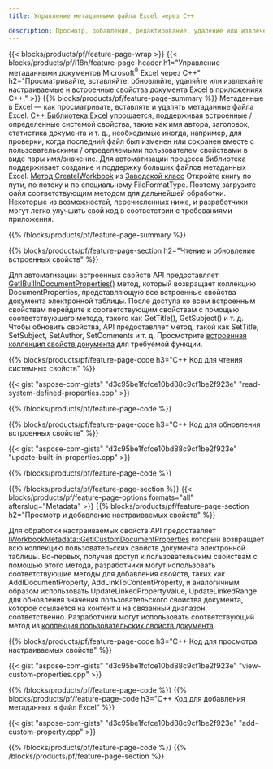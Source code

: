 ```yaml
---
title: Управление метаданными файла Excel через C++

description: Просмотр, добавление, редактирование, удаление или извлечение метаданных файлов Excel с помощью библиотеки C++
---
```

{{< blocks/products/pf/feature-page-wrap >}}
{{< blocks/products/pf/i18n/feature-page-header h1="Управление метаданными документов Microsoft<sup>&reg;</sup> Excel через C++" h2="Просматривайте, вставляйте, обновляйте, удаляйте или извлекайте настраиваемые и встроенные свойства документа Excel в приложениях C++." >}}
{{% blocks/products/pf/feature-page-summary %}}
Метаданные в Excel — как просматривать, вставлять и удалять метаданные файла Excel. [C++ Библиотека Excel](/cells/cpp/) упрощается, поддерживая встроенные / определенные системой свойства, такие как имя автора, заголовок, статистика документа и т. д., необходимые иногда, например, для проверки, когда последний файл был изменен или сохранен вместе с пользовательскими / определяемыми пользователем свойствами в виде пары имя/значение. Для автоматизации процесса библиотека поддерживает создание и поддержку больших файлов метаданных Excel. [Метод CreateIWorkbook](https://reference.aspose.com/cells/cpp/class/aspose.cells.factory#a93f7282b976d2a001d44198dedaceee8) из [Заводской класс](https://reference.aspose.com/cells/cpp/class/aspose.cells.factory) Откройте книгу по пути, по потоку и по специальному FileFormatType. Поэтому загрузите файл соответствующим методом для дальнейшей обработки. Некоторые из возможностей, перечисленных ниже, и разработчики могут легко улучшить свой код в соответствии с требованиями приложения. 
 
{{% /blocks/products/pf/feature-page-summary %}}

{{% blocks/products/pf/feature-page-section h2="Чтение и обновление встроенных свойств" %}}

Для автоматизации встроенных свойств API предоставляет [GetIBuilInDocumentProperties()](https://reference.aspose.com/cells/cpp/class/aspose.cells.metadata.i_workbook_metadata) метод, который возвращает коллекцию DocumentProperties, представляющую все встроенные свойства документа электронной таблицы. После доступа ко всем встроенным свойствам перейдите к соответствующим свойствам с помощью соответствующего метода, такого как GetTitle(), GetSubject() и т. д. Чтобы обновить свойства, API предоставляет метод, такой как SetTitle, SetSubject, SetAuthor, SetComments и т. д. Просмотрите [встроенная коллекция свойств документа](https://reference.aspose.com/cells/cpp/class/aspose.cells.properties.i_built_in_document_property_collection) для требуемой функции.

{{% blocks/products/pf/feature-page-code h3="C++ Код для чтения системных свойств" %}}

{{< gist "aspose-com-gists" "d3c95be1fcfce10bd88c9cf1be2f923e" "read-system-defined-properties.cpp" >}}

{{% /blocks/products/pf/feature-page-code %}}

{{% blocks/products/pf/feature-page-code h3="C++ Код для обновления встроенных свойств" %}}

{{< gist "aspose-com-gists" "d3c95be1fcfce10bd88c9cf1be2f923e" "update-built-in-properties.cpp" >}}

{{% /blocks/products/pf/feature-page-code %}}


{{% /blocks/products/pf/feature-page-section %}}
{{< blocks/products/pf/feature-page-options formats="all" afterslug="Metadata" >}}
{{% blocks/products/pf/feature-page-section h2="Просмотр и добавление настраиваемых свойств" %}}

Для обработки настраиваемых свойств API предоставляет [IWorkbookMetadata::GetICustomDocumentProperties](https://reference.aspose.com/cells/cpp/class/aspose.cells.metadata.i_workbook_metadata#a69f0226813ce18c03ebc13b8ca691e79) который возвращает всю коллекцию пользовательских свойств документа электронной таблицы. Во-первых, получая доступ к пользовательским свойствам с помощью этого метода, разработчики могут использовать соответствующие методы для добавления свойств, таких как AddIDocumentProperty, AddLinkToContentProperty, и аналогичным образом использовать UpdateLinkedPropertyValue, UpdateLinkedRange для обновления значения пользовательского свойства документа, которое ссылается на контент и на связанный диапазон соответственно. Разработчики могут использовать соответствующий метод из [коллекция пользовательских свойств документа](https://reference.aspose.com/cells/cpp/class/aspose.cells.properties.i_custom_document_property_collection).

{{% blocks/products/pf/feature-page-code h3="C++ Код для просмотра настраиваемых свойств" %}}

{{< gist "aspose-com-gists" "d3c95be1fcfce10bd88c9cf1be2f923e" "view-custom-properties.cpp" >}}

{{% /blocks/products/pf/feature-page-code %}}
{{% blocks/products/pf/feature-page-code h3="C++ Код для добавления метаданных в файл Excel" %}}

{{< gist "aspose-com-gists" "d3c95be1fcfce10bd88c9cf1be2f923e" "add-custom-property.cpp" >}}

{{% /blocks/products/pf/feature-page-code %}}
{{% /blocks/products/pf/feature-page-section %}}
